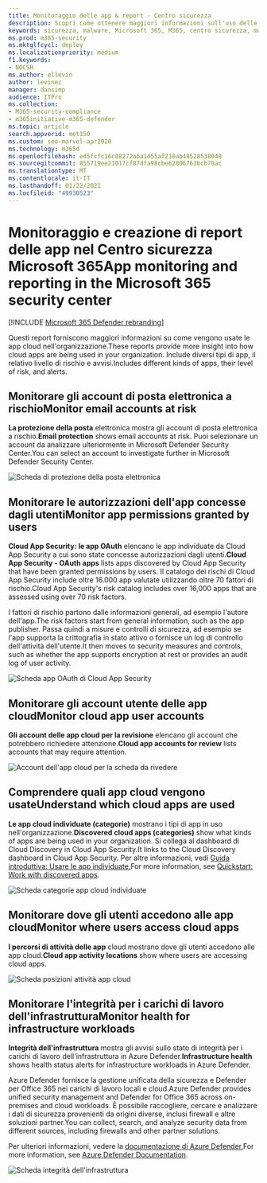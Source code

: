 ```yaml
---
title: Monitoraggio delle app & report - Centro sicurezza
description: Scopri come ottenere maggiori informazioni sull'uso delle app cloud nella tua organizzazione. Include diversi tipi di app, il relativo livello di rischio e avvisi.
keywords: sicurezza, malware, Microsoft 365, M365, centro sicurezza, monitorare, report, app
ms.prod: m365-security
ms.mktglfcycl: deploy
ms.localizationpriority: medium
f1.keywords:
- NOCSH
ms.author: ellevin
author: levinec
manager: dansimp
audience: ITPro
ms.collection:
- M365-security-compliance
- m365initiative-m365-defender
ms.topic: article
search.appverid: met150
ms.custom: seo-marvel-apr2020
ms.technology: m365d
ms.openlocfilehash: ed5fcfc16c08272a6a1d55af210ab48528538048
ms.sourcegitcommit: 855719ee21017cf87dfa98cbe62806763bcb78ac
ms.translationtype: MT
ms.contentlocale: it-IT
ms.lasthandoff: 01/22/2021
ms.locfileid: "49930523"
---
```

# <a name="app-monitoring-and-reporting-in-the-microsoft-365-security-center"></a><span data-ttu-id="239e2-105">Monitoraggio e creazione di report delle app nel Centro sicurezza Microsoft 365</span><span class="sxs-lookup"><span data-stu-id="239e2-105">App monitoring and reporting in the Microsoft 365 security center</span></span>

[!INCLUDE [Microsoft 365 Defender rebranding](../includes/microsoft-defender.md)]


<span data-ttu-id="239e2-106">Questi report forniscono maggiori informazioni su come vengono usate le app cloud nell'organizzazione.</span><span class="sxs-lookup"><span data-stu-id="239e2-106">These reports provide more insight into how cloud apps are being used in your organization.</span></span> <span data-ttu-id="239e2-107">Include diversi tipi di app, il relativo livello di rischio e avvisi.</span><span class="sxs-lookup"><span data-stu-id="239e2-107">Includes different kinds of apps, their level of risk, and alerts.</span></span>

## <a name="monitor-email-accounts-at-risk"></a><span data-ttu-id="239e2-108">Monitorare gli account di posta elettronica a rischio</span><span class="sxs-lookup"><span data-stu-id="239e2-108">Monitor email accounts at risk</span></span>

<span data-ttu-id="239e2-109">**La protezione della posta** elettronica mostra gli account di posta elettronica a rischio.</span><span class="sxs-lookup"><span data-stu-id="239e2-109">**Email protection** shows email accounts at risk.</span></span> <span data-ttu-id="239e2-110">Puoi selezionare un account da analizzare ulteriormente in Microsoft Defender Security Center.</span><span class="sxs-lookup"><span data-stu-id="239e2-110">You can select an account to investigate further in Microsoft Defender Security Center.</span></span>

![Scheda di protezione della posta elettronica](../../media/email-protection.png)

## <a name="monitor-app-permissions-granted-by-users"></a><span data-ttu-id="239e2-112">Monitorare le autorizzazioni dell'app concesse dagli utenti</span><span class="sxs-lookup"><span data-stu-id="239e2-112">Monitor app permissions granted by users</span></span>

<span data-ttu-id="239e2-113">**Cloud App Security: le app OAuth** elencano le app individuate da Cloud App Security a cui sono state concesse autorizzazioni dagli utenti.</span><span class="sxs-lookup"><span data-stu-id="239e2-113">**Cloud App Security - OAuth apps** lists apps discovered by Cloud App Security that have been granted permissions by users.</span></span> <span data-ttu-id="239e2-114">Il catalogo dei rischi di Cloud App Security include oltre 16.000 app valutate utilizzando oltre 70 fattori di rischio.</span><span class="sxs-lookup"><span data-stu-id="239e2-114">Cloud App Security's risk catalog includes over 16,000 apps that are assessed using over 70 risk factors.</span></span>

<span data-ttu-id="239e2-115">I fattori di rischio partono dalle informazioni generali, ad esempio l'autore dell'app.</span><span class="sxs-lookup"><span data-stu-id="239e2-115">The risk factors start from general information, such as the app publisher.</span></span> <span data-ttu-id="239e2-116">Passa quindi a misure e controlli di sicurezza, ad esempio se l'app supporta la crittografia in stato attivo o fornisce un log di controllo dell'attività dell'utente.</span><span class="sxs-lookup"><span data-stu-id="239e2-116">It then moves to security measures and controls, such as whether the app supports encryption at rest or provides an audit log of user activity.</span></span>

![Scheda app OAuth di Cloud App Security](../../media/cloud-app-security-oauth-apps.png)

## <a name="monitor-cloud-app-user-accounts"></a><span data-ttu-id="239e2-118">Monitorare gli account utente delle app cloud</span><span class="sxs-lookup"><span data-stu-id="239e2-118">Monitor cloud app user accounts</span></span>

<span data-ttu-id="239e2-119">**Gli account delle app cloud per la revisione** elencano gli account che potrebbero richiedere attenzione.</span><span class="sxs-lookup"><span data-stu-id="239e2-119">**Cloud app accounts for review** lists accounts that may require attention.</span></span>

![Account dell'app cloud per la scheda da rivedere](../../media/cloud-app-accounts-for-review.png)

## <a name="understand-which-cloud-apps-are-used"></a><span data-ttu-id="239e2-121">Comprendere quali app cloud vengono usate</span><span class="sxs-lookup"><span data-stu-id="239e2-121">Understand which cloud apps are used</span></span>

<span data-ttu-id="239e2-122">**Le app cloud individuate (categorie)** mostrano i tipi di app in uso nell'organizzazione.</span><span class="sxs-lookup"><span data-stu-id="239e2-122">**Discovered cloud apps (categories)** show what kinds of apps are being used in your organization.</span></span> <span data-ttu-id="239e2-123">Si collega al dashboard di Cloud Discovery in Cloud App Security.</span><span class="sxs-lookup"><span data-stu-id="239e2-123">It links to the Cloud Discovery dashboard in Cloud App Security.</span></span> <span data-ttu-id="239e2-124">Per altre informazioni, vedi [Guida introduttiva: Usare le app individuate.](https://docs.microsoft.com/cloud-app-security/discovered-apps)</span><span class="sxs-lookup"><span data-stu-id="239e2-124">For more information, see [Quickstart: Work with discovered apps](https://docs.microsoft.com/cloud-app-security/discovered-apps).</span></span>  

![Scheda categorie app cloud individuate](../../media/discovered-cloud-apps-categories.png)

## <a name="monitor-where-users-access-cloud-apps"></a><span data-ttu-id="239e2-126">Monitorare dove gli utenti accedono alle app cloud</span><span class="sxs-lookup"><span data-stu-id="239e2-126">Monitor where users access cloud apps</span></span>

<span data-ttu-id="239e2-127">**I percorsi di attività delle app** cloud mostrano dove gli utenti accedono alle app cloud.</span><span class="sxs-lookup"><span data-stu-id="239e2-127">**Cloud app activity locations** show where users are accessing cloud apps.</span></span>

![Scheda posizioni attività app cloud](../../media/cloud-app-activity-locations.png)

## <a name="monitor-health-for-infrastructure-workloads"></a><span data-ttu-id="239e2-129">Monitorare l'integrità per i carichi di lavoro dell'infrastruttura</span><span class="sxs-lookup"><span data-stu-id="239e2-129">Monitor health for infrastructure workloads</span></span>

<span data-ttu-id="239e2-130">**Integrità dell'infrastruttura** mostra gli avvisi sullo stato di integrità per i carichi di lavoro dell'infrastruttura in Azure Defender.</span><span class="sxs-lookup"><span data-stu-id="239e2-130">**Infrastructure health** shows health status alerts for infrastructure workloads in Azure Defender.</span></span>

<span data-ttu-id="239e2-131">Azure Defender fornisce la gestione unificata della sicurezza e Defender per Office 365 nei carichi di lavoro locali e cloud.</span><span class="sxs-lookup"><span data-stu-id="239e2-131">Azure Defender provides unified security management and Defender for Office 365 across on-premises and cloud workloads.</span></span> <span data-ttu-id="239e2-132">È possibile raccogliere, cercare e analizzare i dati di sicurezza provenienti da origini diverse, inclusi firewall e altre soluzioni partner.</span><span class="sxs-lookup"><span data-stu-id="239e2-132">You can collect, search, and analyze security data from different sources, including firewalls and other partner solutions.</span></span>

<span data-ttu-id="239e2-133">Per ulteriori informazioni, vedere la [documentazione di Azure Defender.](https://docs.microsoft.com/azure/security-center/)</span><span class="sxs-lookup"><span data-stu-id="239e2-133">For more information, see [Azure Defender Documentation](https://docs.microsoft.com/azure/security-center/).</span></span>

![Scheda integrità dell'infrastruttura](../../media/infrastructure-health.png)
